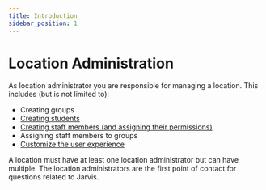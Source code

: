 ```yaml
---
title: Introduction
sidebar_position: 1
---
```


# Location Administration

As location administrator you are responsible for managing a location. This includes (but is not limited to):
- Creating groups
- [Creating students](../administration/user-management)
- [Creating staff members (and assigning their permissions)](../administration/user-management)
- Assigning staff members to groups
- [Customize the user experience](../administration/feature-toggles)

A location must have at least one location administrator but can have multiple. The location administrators
are the first point of contact for questions related to Jarvis. 
